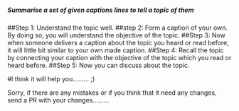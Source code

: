 ##### Summarise a set of given captions lines to tell a topic of them
##Step 1:
Understand the topic well.
##step 2:
Form a caption of your own. By doing so, you will understand the objective of the topic.
##Step 3:
Now when someone delivers a caption about the topic you heard or read before, it will little bit similar to your own made caption.
##Step 4:
Recall the topic by connecting your caption with the objective of the topic which you read or heard before.
##Step 5:
Now you can discuss about the topic.

#I think it will help you......... ;)

Sorry, if there are any mistakes or if you think that it need any changes, send a PR with your changes.........

